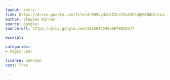 ```yaml
---
layout: entry
link: https://drive.google.com/file/d/0B9cydsk2ZZssYXo3UEJqQWNJbDA/view
author: Stephen Karnes
source: google+
source-url: https://plus.google.com/102664254666078826277

excerpt:

categories:
- magic user

license: unknown
cost: free

---
```

